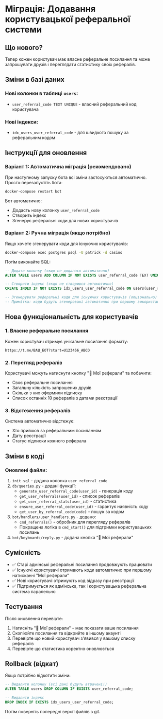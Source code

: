 # Міграція: Додавання користувацької реферальної системи

## Що нового?

Тепер кожен користувач має власне реферальне посилання та може запрошувати друзів і переглядати статистику своїх рефералів.

## Зміни в базі даних

### Нові колонки в таблиці `users`:
- `user_referral_code TEXT UNIQUE` - власний реферальний код користувача

### Нові індекси:
- `idx_users_user_referral_code` - для швидкого пошуку за реферальним кодом

## Інструкції для оновлення

### Варіант 1: Автоматична міграція (рекомендовано)

При наступному запуску бота всі зміни застосуються автоматично. Просто перезапустіть бота:

```bash
docker-compose restart bot
```

Бот автоматично:
- Додасть нову колонку `user_referral_code`
- Створить індекс
- Згенерує реферальні коди для нових користувачів

### Варіант 2: Ручна міграція (якщо потрібно)

Якщо хочете згенерувати коди для існуючих користувачів:

```bash
docker-compose exec postgres psql -U patrick -d casino
```

Потім виконайте SQL:

```sql
-- Додати колонку (якщо не додалася автоматично)
ALTER TABLE users ADD COLUMN IF NOT EXISTS user_referral_code TEXT UNIQUE;

-- Створити індекс (якщо не створився автоматично)
CREATE INDEX IF NOT EXISTS idx_users_user_referral_code ON users(user_referral_code);

-- Згенерувати реферальні коди для існуючих користувачів (опціонально)
-- Примітка: коди будуть згенеровані автоматично при першому використанні функції
```

## Нова функціональність для користувачів

### 1. Власне реферальне посилання
Кожен користувач отримує унікальне посилання формату:
```
https://t.me/ВАШ_БОТ?start=U123456_ABCD
```

### 2. Перегляд рефералів
Користувачі можуть натиснути кнопку "🔗 Мої реферали" та побачити:
- Своє реферальне посилання
- Загальну кількість запрошених друзів
- Скільки з них оформили підписку
- Список останніх 10 рефералів з датами реєстрації

### 3. Відстеження рефералів
Система автоматично відстежує:
- Хто прийшов за реферальним посиланням
- Дату реєстрації
- Статус підписки кожного реферала

## Зміни в коді

### Оновлені файли:
1. `init.sql` - додана колонка `user_referral_code`
2. `db/queries.py` - додані функції:
   - `generate_user_referral_code(user_id)` - генерація коду
   - `get_user_referrals(user_id)` - список рефералів
   - `get_user_referral_stats(user_id)` - статистика
   - `ensure_user_referral_code(user_id)` - гарантує наявність коду
   - `get_user_by_referral_code(code)` - пошук за кодом
3. `bot/handlers/user_handlers.py` - додано:
   - `cmd_referrals()` - обробник для перегляду рефералів
   - Покращена логіка в `cmd_start()` для підтримки користувацьких посилань
4. `bot/keyboards/reply.py` - додана кнопка "🔗 Мої реферали"

## Сумісність

- ✅ Старі адмінські реферальні посилання продовжують працювати
- ✅ Існуючі користувачі отримають коди автоматично при першому натисканні "Мої реферали"
- ✅ Нові користувачі отримують код відразу при реєстрації
- ✅ Підтримується як адмінська, так і користувацька реферальна система паралельно

## Тестування

Після оновлення перевірте:
1. Натисніть "🔗 Мої реферали" - має показати ваше посилання
2. Скопіюйте посилання та відкрийте в іншому акаунті
3. Перевірте що новий користувач з'явився у вашому списку рефералів
4. Перевірте що статистика коректно оновлюється

## Rollback (відкат)

Якщо потрібно відкотити зміни:

```sql
-- Видалити колонку (всі дані будуть втрачені!)
ALTER TABLE users DROP COLUMN IF EXISTS user_referral_code;

-- Видалити індекс
DROP INDEX IF EXISTS idx_users_user_referral_code;
```

Потім поверніть попередні версії файлів з git.

